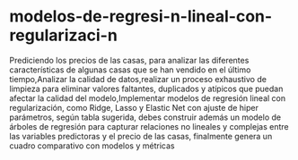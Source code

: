 # modelos-de-regresi-n-lineal-con-regularizaci-n
Prediciendo los precios de las casas, para analizar las diferentes características de algunas casas que se han vendido en el último tiempo,Analizar la calidad de datos,realizar un proceso
exhaustivo de limpieza para eliminar valores faltantes, duplicados y atípicos que puedan afectar la calidad del modelo,Implementar modelos de regresión lineal con regularización, como Ridge, Lasso y
Elastic Net con ajuste de hiper parámetros, según tabla sugerida, debes construir además un modelo de árboles de regresión para capturar relaciones no lineales y complejas entre las variables predictoras y el precio de las casas, finalmente genera un cuadro comparativo con modelos y métricas
